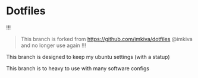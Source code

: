 # Dotfiles

!!!
> This branch is forked from <https://github.com/imkiva/dotfiles> @imkiva and no longer use again
!!!

This branch is designed to keep my ubuntu settings (with a statup)

This branch is to heavy to use with many software configs

